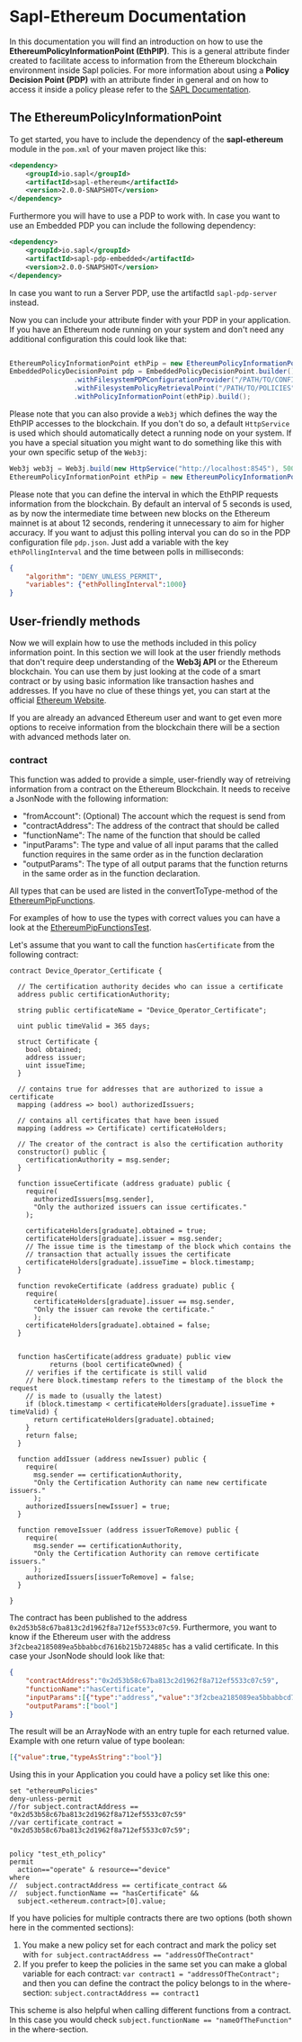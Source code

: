 # Sapl-Ethereum Documentation

In this documentation you will find an introduction on how to use the **EthereumPolicyInformationPoint (EthPIP)**. This is a general attribute finder created to facilitate access to information from the Ethereum blockchain environment inside Sapl policies. For more information about using a **Policy Decision Point (PDP)** with an attribute finder in general and on how to access it inside a policy please refer to the [SAPL Documentation](https://github.com/heutelbeck/sapl-policy-engine/blob/master/sapl-documentation/src/asciidoc/sapl-reference.adoc). 

## The EthereumPolicyInformationPoint
To get started, you have to include the dependency of the **sapl-ethereum** module in the `pom.xml` of your maven project like this:

```xml
<dependency>
    <groupId>io.sapl</groupId>
    <artifactId>sapl-ethereum</artifactId>
    <version>2.0.0-SNAPSHOT</version>
</dependency>
```
Furthermore you will have to use a PDP to work with. In case you want to use an Embedded PDP you can include the following dependency:

```xml
<dependency>
    <groupId>io.sapl</groupId>
    <artifactId>sapl-pdp-embedded</artifactId>
    <version>2.0.0-SNAPSHOT</version>
</dependency>
```

In case you want to run a Server PDP, use the artifactId `sapl-pdp-server` instead.

Now you can include your attribute finder with your PDP in your application. If you have an Ethereum node running on your system and don't need any additional configuration this could look like that:

```java

EthereumPolicyInformationPoint ethPip = new EthereumPolicyInformationPoint();
EmbeddedPolicyDecisionPoint pdp = EmbeddedPolicyDecisionPoint.builder()
				.withFilesystemPDPConfigurationProvider("/PATH/TO/CONFIGURATION")
				.withFilesystemPolicyRetrievalPoint("/PATH/TO/POLICIES", IndexType.SIMPLE)
				.withPolicyInformationPoint(ethPip).build();
```

Please note that you can also provide a `Web3j` which defines the way the EthPIP accesses to the blockchain. If you don't do so, a default `HttpService` is used which should automatically detect a running node on your system. If you have a special situation you might want to do something like this with your own specific setup of the `Web3j`:

```java
Web3j web3j = Web3j.build(new HttpService("http://localhost:8545"), 500, Async.defaultExecutorService());
EthereumPolicyInformationPoint ethPip = new EthereumPolicyInformationPoint(web3j);

```

Please note that you can define the interval in which the EthPIP requests information from the blockchain. By default an interval of 5 seconds is used, as by now the intermediate time between new blocks on the Ethereum mainnet is at about 12 seconds, rendering it unnecessary to aim for higher accuracy. If you want to adjust this polling interval you can do so in the PDP configuration file `pdp.json`. Just add a variable with the key `ethPollingInterval` and the time between polls in milliseconds:

```json
{
    "algorithm": "DENY_UNLESS_PERMIT",
    "variables": {"ethPollingInterval":1000}
}
```

## User-friendly methods
Now we will explain how to use the methods included in this policy information point. In this section we will look at the user friendly methods that don't require deep understanding of the **Web3j API** or the Ethereum blockchain. You can use them by just looking at the code of a smart contract or by using basic information like transaction hashes and addresses. If you have no clue of these things yet, you can start at the official [Ethereum Website](https://ethereum.org/what-is-ethereum/).

If you are already an advanced Ethereum user and want to get even more options to receive information from the blockchain there will be a section with advanced methods later on.

### contract

This function was added to provide a simple, user-friendly way of retreiving information from a contract on the Ethereum Blockchain. It needs to receive a JsonNode with the following information:

 - "fromAccount":  (Optional) The account which the request is send from
 - "contractAddress":    The address of the contract that should be called
 - "functionName": The name of the function that should be called
 - "inputParams":  The type and value of all input params that the called function requires in the same order as in the function declaration
 - "outputParams": The type of all output params that the function returns in the same order as in the function declaration.

All types that can be used are listed in the convertToType-method of the [EthereumPipFunctions](https://github.com/heutelbeck/sapl-policy-engine/blob/sapl-ethereum/sapl-ethereum/src/main/java/io/sapl/interpreter/pip/EthereumPipFunctions.java).

For examples of how to use the types with correct values you can have a look at the [EthereumPipFunctionsTest](https://github.com/heutelbeck/sapl-policy-engine/blob/sapl-ethereum/sapl-ethereum/src/test/java/io/sapl/interpreter/pip/EthereumPipFunctionsTest.java).

 
Let's assume that you want to call the function `hasCertificate` from the following contract:

```solidity
contract Device_Operator_Certificate {

  // The certification authority decides who can issue a certificate
  address public certificationAuthority;

  string public certificateName = "Device_Operator_Certificate";

  uint public timeValid = 365 days;

  struct Certificate {
    bool obtained;
    address issuer;
    uint issueTime;
  }

  // contains true for addresses that are authorized to issue a certificate
  mapping (address => bool) authorizedIssuers;

  // contains all certificates that have been issued
  mapping (address => Certificate) certificateHolders;

  // The creator of the contract is also the certification authority
  constructor() public {
    certificationAuthority = msg.sender;
  }

  function issueCertificate (address graduate) public {
    require(
      authorizedIssuers[msg.sender],
      "Only the authorized issuers can issue certificates."
    );

    certificateHolders[graduate].obtained = true;
    certificateHolders[graduate].issuer = msg.sender;
    // The issue time is the timestamp of the block which contains the
    // transaction that actually issues the certificate
    certificateHolders[graduate].issueTime = block.timestamp;
  }

  function revokeCertificate (address graduate) public {
    require(
      certificateHolders[graduate].issuer == msg.sender,
      "Only the issuer can revoke the certificate."
      );
    certificateHolders[graduate].obtained = false;
  }


  function hasCertificate(address graduate) public view
          returns (bool certificateOwned) {
    // verifies if the certificate is still valid
    // here block.timestamp refers to the timestamp of the block the request
    // is made to (usually the latest)
    if (block.timestamp < certificateHolders[graduate].issueTime + timeValid) {
      return certificateHolders[graduate].obtained;
    }
    return false;
  }

  function addIssuer (address newIssuer) public {
    require(
      msg.sender == certificationAuthority,
      "Only the Certification Authority can name new certificate issuers."
      );
    authorizedIssuers[newIssuer] = true;
  }

  function removeIssuer (address issuerToRemove) public {
    require(
      msg.sender == certificationAuthority,
      "Only the Certification Authority can remove certificate issuers."
      );
    authorizedIssuers[issuerToRemove] = false;
  }

}
```

The contract has been published to the address `0x2d53b58c67ba813c2d1962f8a712ef5533c07c59`.
Furthermore, you want to know if the Ethereum user with the address `3f2cbea2185089ea5bbabbcd7616b215b724885c` has a valid certificate.
In this case your JsonNode should look like that:


```json
{
	"contractAddress":"0x2d53b58c67ba813c2d1962f8a712ef5533c07c59",
	"functionName":"hasCertificate",
	"inputParams":[{"type":"address","value":"3f2cbea2185089ea5bbabbcd7616b215b724885c"}],
	"outputParams":["bool"]
}
```

The result will be an ArrayNode with an entry tuple for each returned value. 
Example with one return value of type boolean:

```json
[{"value":true,"typeAsString":"bool"}]
```

Using this in your Application you could have a policy set like this one:

```
set "ethereumPolicies"
deny-unless-permit
//for subject.contractAddress == "0x2d53b58c67ba813c2d1962f8a712ef5533c07c59"
//var certificate_contract = "0x2d53b58c67ba813c2d1962f8a712ef5533c07c59";


policy "test_eth_policy"
permit
  action=="operate" & resource=="device"
where
//  subject.contractAddress == certificate_contract &&
//  subject.functionName == "hasCertificate" &&
  subject.<ethereum.contract>[0].value;
```

If you have policies for multiple contracts there are two options (both shown here in the commented sections):
1. You make a new policy set for each contract and mark the policy set with
`for subject.contractAddress == "addressOfTheContract"`
2. If you prefer to keep the policies in the same set you can make a global variable for each contract:
`var contract1 = "addressOfTheContract";` and then you can define the contract the policy belongs to in the where-section:
`subject.contractAddress == contract1`

This scheme is also helpful when calling different functions from a contract.
In this case you would check `subject.functionName == "nameOfTheFunction"` in the where-section.
